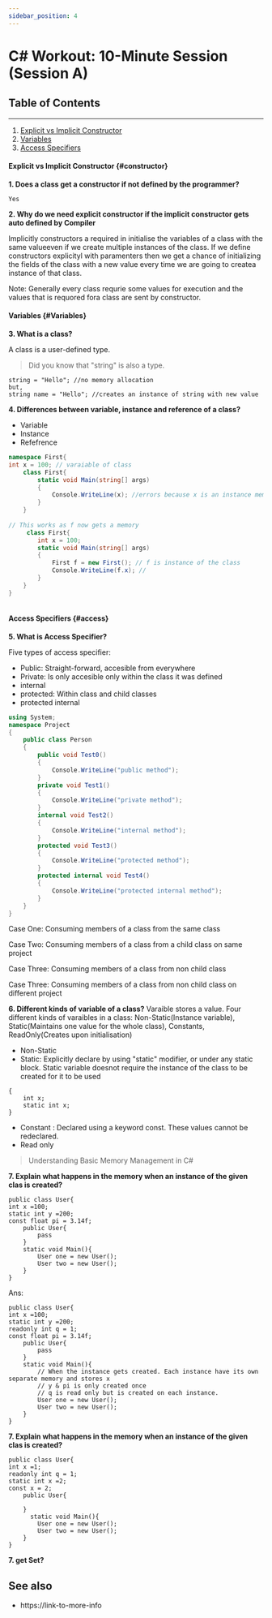 ```yaml
---
sidebar_position: 4
---
```


# C# Workout: 10-Minute Session (Session A) 

## Table of Contents
----

  1. [Explicit vs Implicit Constructor](#constructor)
  1. [Variables](#Variables)
  1. [Access Specifiers](#access)
 

#### Explicit vs Implicit Constructor {#constructor}
**1. Does a class get a constructor if not defined by the programmer?**
    
    Yes

**2. Why do we need explicit constructor if the implicit constructor gets auto defined by Compiler**

Implicitly constructors a required in initialise the variables of a class with the same valueeven if we create multiple instances of the class. If we define constructors explicityl with paramenters then we get a chance of initializing the fields of the class with a new value every time we are going to createa instance of that class. 

Note: Generally every class requrie some values for execution and the values that is requored fora class are sent by constructor.

#### Variables {#Variables}
**3. What is a class?**

A class is a user-defined type.
> Did you know that "string" is also a type.
```
string = "Hello"; //no memory allocation
but,
string name = "Hello"; //creates an instance of string with new value
```

**4. Differences between variable, instance and reference of a class?**

- Variable
- Instance
- Refefrence 

```csharp
namespace First{
int x = 100; // varaiable of class 
    class First{
        static void Main(string[] args)
        {
            Console.WriteLine(x); //errors because x is an instance member
        }
    }
    
// This works as f now gets a memory
     class First{
        int x = 100;
        static void Main(string[] args)
        {   
            First f = new First(); // f is instance of the class
            Console.WriteLine(f.x); //
        }
    }
}



```
#### Access Specifiers {#access}

**5. What is Access Specifier?**

Five types of access specifier:
- Public: Straight-forward, accesible from everywhere
- Private: Is only accesible only within the class it was defined
- internal 
- protected: Within class and child classes
- protected internal

```csharp
using System;
namespace Project
{
	public class Person
	{
        public void Test0()
        {
            Console.WriteLine("public method");
        }
        private void Test1()
        {
            Console.WriteLine("private method");
        }
        internal void Test2()
        {
            Console.WriteLine("internal method");
        }
        protected void Test3()
        {
            Console.WriteLine("protected method");
        }
        protected internal void Test4()
        {
            Console.WriteLine("protected internal method");
        }
    }
}

```

Case One: Consuming members of a class from the same class

Case Two: Consuming members of a class from a child class on same project

Case Three: Consuming members of a class from non child class

Case Three: Consuming members of a class from non child class on different project

**6. Different kinds of variable of a class?**
Varaible stores a value. Four different kinds of varaibles in a class:
Non-Static(Instance variable), Static(Maintains one value for the whole class), Constants, ReadOnly(Creates upon initialisation)

- Non-Static
- Static: Explicitly declare by using "static" modifier, or under any static block.
Static variable doesnot require the instance of the class to be created for it to be used
```
{
    int x;
    static int x;
}
```
- Constant : Declared using a keyword const. These values cannot be redeclared. 
- Read only

> Understanding Basic Memory Management in C# 

**7. Explain what happens in the memory when an instance of the given clas is created?**

```
public class User{
int x =100;
static int y =200;
const float pi = 3.14f;
    public User{
        pass
    }
    static void Main(){
        User one = new User();
        User two = new User();
    }
}
```

Ans:
```
public class User{
int x =100;
static int y =200;
readonly int q = 1;
const float pi = 3.14f;
    public User{
        pass
    }
    static void Main(){
        // When the instance gets created. Each instance have its own separate memory and stores x
        // y & pi is only created once
        // q is read only but is created on each instance.
        User one = new User(); 
        User two = new User(); 
    }
}
```

**7. Explain what happens in the memory when an instance of the given clas is created?**

```
public class User{
int x =1;
readonly int q = 1;
static int x =2;
const x = 2;
    public User{

    }
      static void Main(){
        User one = new User();
        User two = new User();
    }
}
```

**7. get Set?**


## See also

* https://link-to-more-info